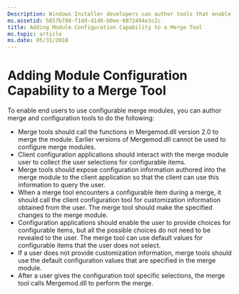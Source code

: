 ```yaml
---
Description: Windows Installer developers can author tools that enable end users to use configurable merge modules.
ms.assetid: 5857b788-f1dd-41d0-b0ee-0872494e3c2c
title: Adding Module Configuration Capability to a Merge Tool
ms.topic: article
ms.date: 05/31/2018
---
```


# Adding Module Configuration Capability to a Merge Tool

To enable end users to use configurable merge modules, you can author merge and configuration tools to do the following:

-   Merge tools should call the functions in Mergemod.dll version 2.0 to merge the module. Earlier versions of Mergemod.dll cannot be used to configure merge modules.
-   Client configuration applications should interact with the merge module user to collect the user selections for configurable items.
-   Merge tools should expose configuration information authored into the merge module to the client application so that the client can use this information to query the user.
-   When a merge tool encounters a configurable item during a merge, it should call the client configuration tool for customization information obtained from the user. The merge tool should make the specified changes to the merge module.
-   Configuration applications should enable the user to provide choices for configurable items, but all the possible choices do not need to be revealed to the user. The merge tool can use default values for configurable items that the user does not select.
-   If a user does not provide customization information, merge tools should use the default configuration values that are specified in the merge module.
-   After a user gives the configuration tool specific selections, the merge tool calls Mergemod.dll to perform the merge.

 

 



